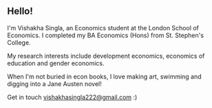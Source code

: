 ## Hello! 

I'm Vishakha Singla, an Economics student at the London School of Economics. I completed my BA Economics (Hons) from St. Stephen's College.

My research interests include development economics, economics of education and gender economics. 

When I'm not buried in econ books, I love making art, swimming and digging into a Jane Austen novel!

Get in touch vishakhasingla222@gmail.com :)
